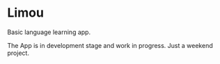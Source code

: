 Limou
=====

Basic language learning app.

The App is in development stage and work in progress. Just a weekend project.
